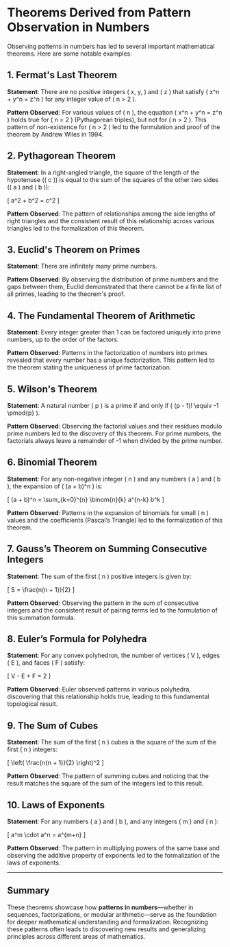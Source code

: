 # Theorems Derived from Pattern Observation in Numbers

Observing patterns in numbers has led to several important mathematical theorems. Here are some notable examples:

## 1. **Fermat's Last Theorem**

**Statement**: There are no positive integers \( x, y, \) and \( z \) that satisfy \( x^n + y^n = z^n \) for any integer value of \( n > 2 \).

**Pattern Observed**: For various values of \( n \), the equation \( x^n + y^n = z^n \) holds true for \( n = 2 \) (Pythagorean triples), but not for \( n > 2 \). This pattern of non-existence for \( n > 2 \) led to the formulation and proof of the theorem by Andrew Wiles in 1994.

## 2. **Pythagorean Theorem**

**Statement**: In a right-angled triangle, the square of the length of the hypotenuse (\( c \)) is equal to the sum of the squares of the other two sides (\( a \) and \( b \)):

\[
a^2 + b^2 = c^2
\]

**Pattern Observed**: The pattern of relationships among the side lengths of right triangles and the consistent result of this relationship across various triangles led to the formalization of this theorem.

## 3. **Euclid's Theorem on Primes**

**Statement**: There are infinitely many prime numbers.

**Pattern Observed**: By observing the distribution of prime numbers and the gaps between them, Euclid demonstrated that there cannot be a finite list of all primes, leading to the theorem's proof.

## 4. **The Fundamental Theorem of Arithmetic**

**Statement**: Every integer greater than 1 can be factored uniquely into prime numbers, up to the order of the factors.

**Pattern Observed**: Patterns in the factorization of numbers into primes revealed that every number has a unique factorization. This pattern led to the theorem stating the uniqueness of prime factorization.

## 5. **Wilson's Theorem**

**Statement**: A natural number \( p \) is a prime if and only if \( (p - 1)! \equiv -1 \pmod{p} \).

**Pattern Observed**: Observing the factorial values and their residues modulo prime numbers led to the discovery of this theorem. For prime numbers, the factorials always leave a remainder of -1 when divided by the prime number.

## 6. **Binomial Theorem**

**Statement**: For any non-negative integer \( n \) and any numbers \( a \) and \( b \), the expansion of \( (a + b)^n \) is:

\[
(a + b)^n = \sum_{k=0}^{n} \binom{n}{k} a^{n-k} b^k
\]

**Pattern Observed**: Patterns in the expansion of binomials for small \( n \) values and the coefficients (Pascal’s Triangle) led to the formalization of this theorem.

## 7. **Gauss’s Theorem on Summing Consecutive Integers**

**Statement**: The sum of the first \( n \) positive integers is given by:

\[
S = \frac{n(n + 1)}{2}
\]

**Pattern Observed**: Observing the pattern in the sum of consecutive integers and the consistent result of pairing terms led to the formulation of this summation formula.

## 8. **Euler’s Formula for Polyhedra**

**Statement**: For any convex polyhedron, the number of vertices \( V \), edges \( E \), and faces \( F \) satisfy:

\[
V - E + F = 2
\]

**Pattern Observed**: Euler observed patterns in various polyhedra, discovering that this relationship holds true, leading to this fundamental topological result.

## 9. **The Sum of Cubes**

**Statement**: The sum of the first \( n \) cubes is the square of the sum of the first \( n \) integers:

\[
\left( \frac{n(n + 1)}{2} \right)^2
\]

**Pattern Observed**: The pattern of summing cubes and noticing that the result matches the square of the sum of the integers led to this result.

## 10. **Laws of Exponents**

**Statement**: For any numbers \( a \) and \( b \), and any integers \( m \) and \( n \):

\[
a^m \cdot a^n = a^{m+n}
\]

**Pattern Observed**: The pattern in multiplying powers of the same base and observing the additive property of exponents led to the formalization of the laws of exponents.

---

## **Summary**

These theorems showcase how **patterns in numbers**—whether in sequences, factorizations, or modular arithmetic—serve as the foundation for deeper mathematical understanding and formalization. Recognizing these patterns often leads to discovering new results and generalizing principles across different areas of mathematics.